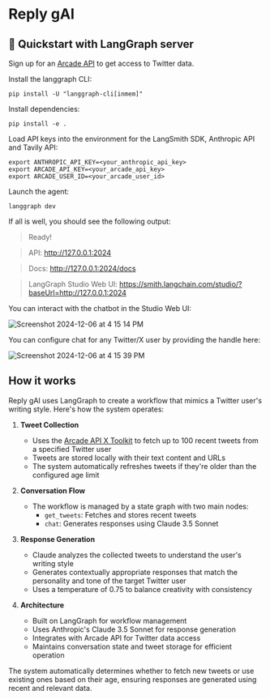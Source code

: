 # Reply gAI

## 🚀 Quickstart with LangGraph server

Sign up for an [Arcade API](https://docs.arcade-ai.com/integrations/toolkits/x) to get access to Twitter data.

Install the langgraph CLI:
```
pip install -U "langgraph-cli[inmem]"
```

Install dependencies:
```
pip install -e .
```

Load API keys into the environment for the LangSmith SDK, Anthropic API and Tavily API:
```
export ANTHROPIC_API_KEY=<your_anthropic_api_key>
export ARCADE_API_KEY=<your_arcade_api_key>
export ARCADE_USER_ID=<your_arcade_user_id>
```

Launch the agent:
```
langgraph dev
```

If all is well, you should see the following output:

> Ready!

> API: http://127.0.0.1:2024

> Docs: http://127.0.0.1:2024/docs

> LangGraph Studio Web UI: https://smith.langchain.com/studio/?baseUrl=http://127.0.0.1:2024

You can interact with the chatbot in the Studio Web UI:

![Screenshot 2024-12-06 at 4 15 14 PM](https://github.com/user-attachments/assets/bd39a211-34c3-4d72-87ef-79efb382e334)

You can configure chat for any Twitter/X user by providing the handle here: 

![Screenshot 2024-12-06 at 4 15 39 PM](https://github.com/user-attachments/assets/c9a12f72-4f45-42a9-b8a6-e30cc15128c4)

## How it works

Reply gAI uses LangGraph to create a workflow that mimics a Twitter user's writing style. Here's how the system operates:

1. **Tweet Collection**
   - Uses the [Arcade API X Toolkit](https://docs.arcade-ai.com/integrations/toolkits/x) to fetch up to 100 recent tweets from a specified Twitter user
   - Tweets are stored locally with their text content and URLs
   - The system automatically refreshes tweets if they're older than the configured age limit

2. **Conversation Flow**
   - The workflow is managed by a state graph with two main nodes:
     - `get_tweets`: Fetches and stores recent tweets
     - `chat`: Generates responses using Claude 3.5 Sonnet

3. **Response Generation**
   - Claude analyzes the collected tweets to understand the user's writing style
   - Generates contextually appropriate responses that match the personality and tone of the target Twitter user
   - Uses a temperature of 0.75 to balance creativity with consistency

4. **Architecture**
   - Built on LangGraph for workflow management
   - Uses Anthropic's Claude 3.5 Sonnet for response generation
   - Integrates with Arcade API for Twitter data access
   - Maintains conversation state and tweet storage for efficient operation

The system automatically determines whether to fetch new tweets or use existing ones based on their age, ensuring responses are generated using recent and relevant data.
